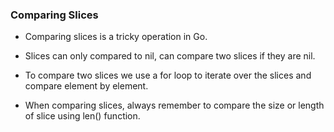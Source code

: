 ### Comparing Slices

* Comparing slices is a tricky operation in Go.

* Slices can only compared to nil, can compare two slices if they are nil.

* To compare two slices we use a for loop to iterate over the slices and compare element by element.

* When comparing slices, always remember to compare the size or length of slice using len() function.